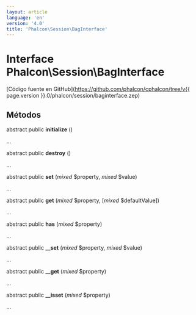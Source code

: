 ```yaml
---
layout: article
language: 'en'
version: '4.0'
title: 'Phalcon\Session\BagInterface'
---
```

# Interface **Phalcon\Session\BagInterface**

[Código fuente en GitHub](https://github.com/phalcon/cphalcon/tree/v{{ page.version }}.0/phalcon/session/baginterface.zep)

## Métodos

abstract public **initialize** ()

...

abstract public **destroy** ()

...

abstract public **set** (*mixed* $property, *mixed* $value)

...

abstract public **get** (*mixed* $property, [*mixed* $defaultValue])

...

abstract public **has** (*mixed* $property)

...

abstract public **__set** (*mixed* $property, *mixed* $value)

...

abstract public **__get** (*mixed* $property)

...

abstract public **__isset** (*mixed* $property)

...